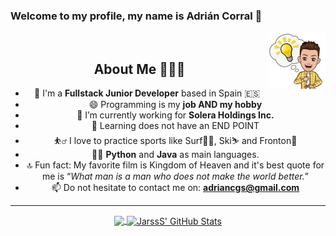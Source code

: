 ### Welcome to my profile, my name is Adrián Corral 👋

<img src='https://github.com/jarsss8/jarsss8/blob/master/me.gif' align='right' width='18%'><br/>
<div style="text-align:center">

##  About Me 🙋🏽‍♂️️ 
- 🏡️ I'm a <b>Fullstack Junior Developer</b> based in Spain 🇪🇸  </a>
- 😄 Programming is my <b>job AND my hobby</b>
- 🔭 I’m currently working for <b>Solera Holdings Inc.</b>
- 🌱 Learning does not have an END POINT
- ⛹‍♂️️ I love to practice sports like Surf🏄‍♂️️, Ski⛷️ and Fronton🎾️
- 👨‍💻️ <b>Python</b> and <b>Java</b> as main languages.
- 🔝️ Fun fact: My favorite film is Kingdom of Heaven and it's best quote for me is <q><i>What man is a man who does not make the world better.</i></q>
- 📫 Do not hesitate to contact me on: <b>adriancgs@gmail.com</b>
</div>

---
<div style="text-align:center">
  <a href="https://github.com/JarssS8">
    <img align="center" src="https://github-readme-stats.vercel.app/api/top-langs/?username=JarssS8&layout=compact&show_icons=true&line_height=27&count_private=true&title_color=04a37c&text_color=000&icon_color=2bbc8a&bg_color=fff"  height='200px'/>
  </a>

  <a href="https://github.com/JarssS8">
    <img align="center" src="https://github-readme-stats.vercel.app/api?username=JarssS8&include_all_commits=true&layout=compact&show_icons=true&line_height=27&count_private=true&title_color=04a37c&text_color=000&icon_color=2bbc8a&bg_color=fff" alt="JarssS' GitHub Stats" height='200px'/>
  </a>
</div>
